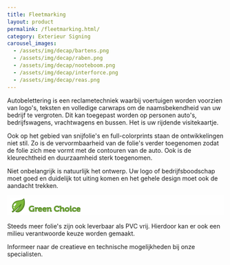 ```yaml
---
title: Fleetmarking
layout: product
permalink: /fleetmarking.html/
category: Exterieur Signing
carousel_images:
  - /assets/img/decap/bartens.png
  - /assets/img/decap/raben.png
  - /assets/img/decap/nooteboom.png
  - /assets/img/decap/interforce.png
  - /assets/img/decap/reas.png
---
```

Autobelettering is een reclametechniek waarbij voertuigen worden voorzien van logo's, teksten en volledige carwraps om de naamsbekendheid van uw bedrijf te vergroten. Dit kan toegepast worden op personen auto's, bedrijfswagens, vrachtwagens en bussen. Het is uw rijdende visitekaartje.

Ook op het gebied van snijfolie's en full-colorprints staan de ontwikkelingen niet stil. Zo is de vervormbaarheid van de folie's verder toegenomen zodat de folie zich mee vormt met de contouren van de auto. Ook is de kleurechtheid en duurzaamheid sterk toegenomen.

Niet onbelangrijk is natuurlijk het ontwerp. Uw logo of bedrijfsboodschap moet goed en duidelijk tot uiting komen en het gehele design moet ook de aandacht trekken.

![](/assets/img/decap/blaadje-groen.png)

Steeds meer folie's zijn ook leverbaar als PVC vrij. Hierdoor kan er ook een milieu verantwoorde keuze worden gemaakt.



Informeer naar de creatieve en technische mogelijkheden bij onze specialisten.

